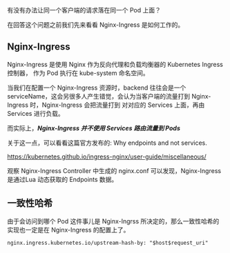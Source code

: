 有没有办法让同一个客户端的请求落在同一个 Pod 上面？

在回答这个问题之前我们先来看看 Nginx-Ingress 是如何工作的。

## Nginx-Ingress

Nginx-Ingress 是使用 Nginx 作为反向代理和负载均衡器的 Kubernetes Ingress 控制器， 作为 Pod 执行在 kube-system 命名空间。

当我们在配置一个 Nginx-Ingress 资源时，backend 往往会是一个 serviceName，这会另很多人产生错觉，会认为当客户端的流量打到 Nginx-Ingress 时，Nginx-Ingress 会把流量打到 对对应的 Services 上面，再由 Services 进行负载。

而实际上，***Nginx-Ingress 并不使用 Services 路由流量到 Pods***

关于这一点，可以看看这篇官方发布的: Why endpoints and not services.

https://kubernetes.github.io/ingress-nginx/user-guide/miscellaneous/

观察 Nginx-Ingress Controller 中生成的 nginx.conf 可以发现，Nginx-Ingress 是通过Lua 动态获取的 Endpoints 数据。

## 一致性哈希

由于会访问到哪个 Pod 这件事儿是 Nginx-Ingrss 所决定的，那么一致性哈希的实现也一定是在 Nginx-Ingress 的配置上了。

```
nginx.ingress.kubernetes.io/upstream-hash-by: "$host$request_uri"
```